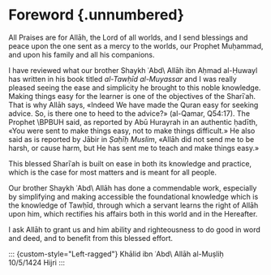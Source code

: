 
# Foreword {.unnumbered}

All Praises are for Allāh, the Lord of all worlds, and I send blessings and
peace upon the one sent as a mercy to the worlds, our Prophet Muḥammad, and upon
his family and all his companions.

I have reviewed what our brother Shaykh ʿAbd\ Allāh ibn Aḥmad al-Ḥuwayl has
written in his book titled *al-Tawḥīd al-Muyassar* and I was really pleased
seeing the ease and simplicity he brought to this noble knowledge. Making things
easy for the learner is one of the objectives of the Sharīʿah. That is why Allāh
says, «Indeed We have made the Quran easy for seeking advice. So, is there one
to heed to the advice?» (al-Qamar, Q54:17). The Prophet \BPBUH said, as reported
by Abū Hurayrah in an authentic ḥadīth, «You were sent to make things easy, not
to make things difficult.» He also said as is reported by Jābir in *Ṣaḥīḥ
Muslim*, «Allāh did not send me to be harsh, or cause harm, but He has sent me
to teach and make things easy.»

This blessed Sharīʿah is built on ease in both its knowledge and practice, which
is the case for most matters and is meant for all people.

Our brother Shaykh ʿAbd\ Allāh has done a commendable work, especially by
simplifying and making accessible the foundational knowledge which is the
knowledge of Tawḥīd, through which a servant learns the right of Allāh upon him,
which rectifies his affairs both in this world and in the Hereafter.

I ask Allāh to grant us and him ability and righteousness to do good in word and
deed, and to benefit from this blessed effort.

::: {custom-style="Left-ragged"}
Khālid ibn ʿAbd\ Allāh al-Muṣliḥ  
10/5/1424 Hijri
:::

<!-- --------------------------------------------
Praise be to Allāh, the Lord of all worlds, and I send blessings and peace upon
the one sent as a mercy to the worlds, our Prophet Muhammad, and upon his family
and all his companions.

After that, I reviewed what our brother Shaykh ʿAbd\ Allāh ibn Aḥmad al-Ḥuwayl
wrote in his book entitled *al-Tawḥīd al-Muyassar*. I was pleased with the ease
and simplicity he brought to this important knowledge. Making things easy for
learners is one of the goals of Sharia. The Prophet \BPBUH said, “You were sent
to make things easy, not to make things difficult.”

This blessed Sharīʿah is built on ease in both its knowledge and practice, which
suits its universality. It is meant for all people. Our brother Shaykh ʿAbd\
Allāh has done commendable work, especially in simplifying and making accessible
the foundational science of monotheism, through which a person learns the right
of Allāh, which brings success in both this world and the Hereafter.

I ask Allāh to grant us and him success and guidance in word and deed, and to
benefit from this blessed effort.

All praises or for Allah the Lord of the worlds, may peace and blessings
be upon our prophet Mohammed, his family and his companions all
together.

I have come across the book namely "Altawheed Almuyassar", written by
our brother Abdullah Bin Ahmed Alhuwayl, and it gave me immense pleasure
to see how this great topic (of tawheed) was made easy and simple to
understand, for verily making things easy for the learner is from the
objectives of the religion. That is why Allah says : "And We have indeed
made the Qur\'an easy to understand and remember; then is there any that
will remember" Surah Qamar verse 22. The prophet (ﷺ) in one authentic
hadith said as reported by Abu Hurairah : "You have been sent to make
things easy (for the people), you have not been sent to make things
difficult for them." The prophet (ﷺ) also said as reported by Jaabir in
sahih muslim : "Allah did not send me to be harsh or cause harm, but He
has sent me to teach and make things easy".

Thus the foundation of this Blessed legislation (shariah) is based on
making things easy in knowledge, in action and in general every thing.
And it is for people all together.

And what our brother Abdullah Bin Ahmed Alhuwayl has come with is a
really good deed over which he should be thanked. Especially what he has
done in terms of facilitating and bringing together the foundation of
all knowledge which is the knowledge of Tauheed, through which a slave
learns about the rights of Allah, with which amendment of this world and
the next is achieved.

I ask Allah to grant us and him ability to do good and steadfastness in
what we say and do, and ask Him to make this blessed effort beneficial. -->
